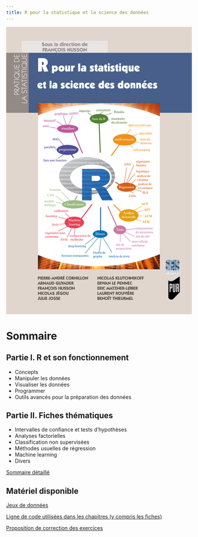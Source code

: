 ```yaml
---
title: R pour la statistique et la science des données 
---
```


<div class="column-left">
<p><img src="/pdf/R_stat_sc_donnees.png" alt="Couverture" /></p>
</div>


<div class="column-right">

<h1 id="sommaire">Sommaire</h1>

<h2 id="partie-i-r-et-son-fonctionnement">Partie I. R et son fonctionnement</h2>

<ul>
  <li>Concepts</li>
  <li>Manipuler les données</li>
  <li>Visualiser les données</li>
  <li>Programmer</li>
  <li>Outils avancés pour la préparation des données</li>
</ul>

<h2 id="partie-ii-fiches-thématiques">Partie II. Fiches thématiques</h2>

<ul>
  <li>Intervalles de confiance et tests d’hypothèses</li>
  <li>Analyses factorielles</li>
  <li>Classification non supervisées</li>
  <li>Méthodes usuelles de régression</li>
  <li>Machine learning</li>
  <li>Divers</li>
</ul>

<p><a href="/pdf/TableDesMatieres.pdf">Sommaire détaillé</a></p>

</div>


## Matériel disponible

[Jeux de données](/./liste_don.html)

[Ligne de code utilisées dans les chapitres (y compris les fiches)](/code_html/code.html)

[Proposition de correction des exercices](/correction_html/correction_exo.html)

